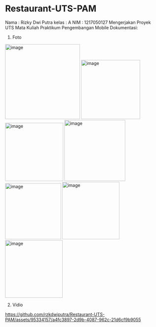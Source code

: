 # Restaurant-UTS-PAM
Nama  : Rizky Dwi Putra
kelas : A
NIM  : 1217050127
Mengerjakan Proyek UTS Mata Kuliah Praktikum Pengembangan Mobile
Dokumentasi:
1. Foto
  <img width="242" alt="image" src="https://github.com/rzkdwiputra/Restaurant-UTS-PAM/assets/95334157/d6930dd0-da59-49f5-8e18-835e75194ab8">
  <img width="191" alt="image" src="https://github.com/rzkdwiputra/Restaurant-UTS-PAM/assets/95334157/d562c5b6-b26e-417a-8ce1-3f1ad9d392f9">
  <img width="188" alt="image" src="https://github.com/rzkdwiputra/Restaurant-UTS-PAM/assets/95334157/8ca6b4ad-5c45-46ce-a4cc-682481a775c9">
  <img width="197" alt="image" src="https://github.com/rzkdwiputra/Restaurant-UTS-PAM/assets/95334157/95e9adac-7e8f-4b5d-90ed-16ec944402f5">
  <img width="181" alt="image" src="https://github.com/rzkdwiputra/Restaurant-UTS-PAM/assets/95334157/62dce34c-9980-4b5b-9874-4d67c3d55a4c">
  <img width="185" alt="image" src="https://github.com/rzkdwiputra/Restaurant-UTS-PAM/assets/95334157/92639c2b-09b0-44f2-9288-870e364d3d42">
  <img width="186" alt="image" src="https://github.com/rzkdwiputra/Restaurant-UTS-PAM/assets/95334157/651875af-3ea0-411a-9132-43c2f6216ced">

2. Vidio

https://github.com/rzkdwiputra/Restaurant-UTS-PAM/assets/95334157/a4fc3897-2d9b-4087-962c-21d6cf9b9055







